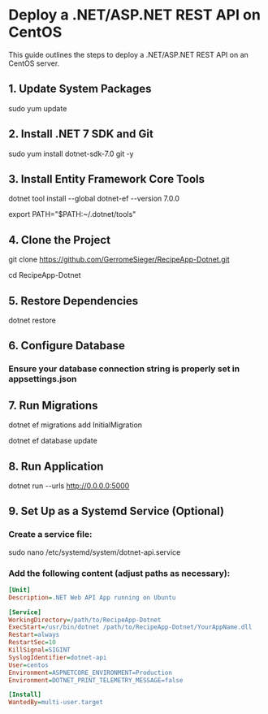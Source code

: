# Deploy a .NET/ASP.NET REST API on CentOS

This guide outlines the steps to deploy a .NET/ASP.NET REST API on an CentOS server.

## 1. Update System Packages

sudo yum update

## 2. Install .NET 7 SDK and Git

sudo yum install dotnet-sdk-7.0 git -y

## 3. Install Entity Framework Core Tools

dotnet tool install --global dotnet-ef --version 7.0.0

export PATH="$PATH:~/.dotnet/tools"

## 4. Clone the Project

git clone https://github.com/GerromeSieger/RecipeApp-Dotnet.git

cd RecipeApp-Dotnet

## 5. Restore Dependencies

dotnet restore

## 6. Configure Database

### Ensure your database connection string is properly set in appsettings.json

## 7. Run Migrations

dotnet ef migrations add InitialMigration

dotnet ef database update

## 8. Run Application

dotnet run --urls http://0.0.0.0:5000

## 9. Set Up as a Systemd Service (Optional)

### Create a service file:

sudo nano /etc/systemd/system/dotnet-api.service

### Add the following content (adjust paths as necessary):

```ini
[Unit]
Description=.NET Web API App running on Ubuntu

[Service]
WorkingDirectory=/path/to/RecipeApp-Dotnet
ExecStart=/usr/bin/dotnet /path/to/RecipeApp-Dotnet/YourAppName.dll
Restart=always
RestartSec=10
KillSignal=SIGINT
SyslogIdentifier=dotnet-api
User=centos
Environment=ASPNETCORE_ENVIRONMENT=Production
Environment=DOTNET_PRINT_TELEMETRY_MESSAGE=false

[Install]
WantedBy=multi-user.target